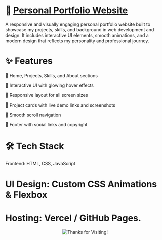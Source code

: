 # 💼  [Personal Portfolio Website](https://sanketjportfolio.vercel.app/)
A responsive and visually engaging personal portfolio website built to showcase my projects, skills, and background in web development and design. It includes interactive UI elements, smooth animations, and a modern design that reflects my personality and professional journey.

# ✨ Features
🔹 Home, Projects, Skills, and About sections

🔹 Interactive UI with glowing hover effects

🔹 Responsive layout for all screen sizes

🔹 Project cards with live demo links and screenshots

🔹 Smooth scroll navigation

🔹 Footer with social links and copyright

# 🛠️ Tech Stack
Frontend: HTML, CSS, JavaScript

# UI Design: Custom CSS Animations & Flexbox

# Hosting: Vercel / GitHub Pages.
<p align="center">
  <img src="https://readme-typing-svg.herokuapp.com?font=Fira+Code&weight=600&size=22&pause=1000&color=F00ffff&center=true&vCenter=true&width=450&lines=Thanks+for+Visiting!+🚀" alt="Thanks for Visiting!">
</p>
